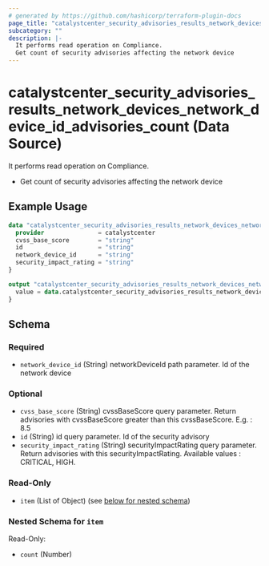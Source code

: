 ```yaml
---
# generated by https://github.com/hashicorp/terraform-plugin-docs
page_title: "catalystcenter_security_advisories_results_network_devices_network_device_id_advisories_count Data Source - terraform-provider-catalystcenter"
subcategory: ""
description: |-
  It performs read operation on Compliance.
  Get count of security advisories affecting the network device
---
```


# catalystcenter_security_advisories_results_network_devices_network_device_id_advisories_count (Data Source)

It performs read operation on Compliance.

- Get count of security advisories affecting the network device

## Example Usage

```terraform
data "catalystcenter_security_advisories_results_network_devices_network_device_id_advisories_count" "example" {
  provider               = catalystcenter
  cvss_base_score        = "string"
  id                     = "string"
  network_device_id      = "string"
  security_impact_rating = "string"
}

output "catalystcenter_security_advisories_results_network_devices_network_device_id_advisories_count_example" {
  value = data.catalystcenter_security_advisories_results_network_devices_network_device_id_advisories_count.example.item
}
```

<!-- schema generated by tfplugindocs -->
## Schema

### Required

- `network_device_id` (String) networkDeviceId path parameter. Id of the network device

### Optional

- `cvss_base_score` (String) cvssBaseScore query parameter. Return advisories with cvssBaseScore greater than this cvssBaseScore. E.g. : 8.5
- `id` (String) id query parameter. Id of the security advisory
- `security_impact_rating` (String) securityImpactRating query parameter. Return advisories with this securityImpactRating. Available values : CRITICAL, HIGH.

### Read-Only

- `item` (List of Object) (see [below for nested schema](#nestedatt--item))

<a id="nestedatt--item"></a>
### Nested Schema for `item`

Read-Only:

- `count` (Number)
